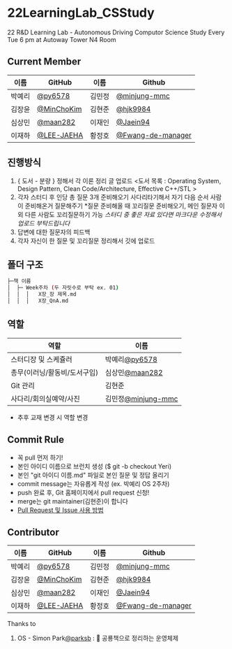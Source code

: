# 22LearningLab_CSStudy
22 R&amp;D Learning Lab - Autonomous Driving Computor Science Study
Every Tue 6 pm at Autoway Tower N4 Room

## Current Member
|이름|GitHub|이름|Github|
|---|---|---|---|
|박예리|[@py6578](https://github.com/seongahpark)|김민정|[@minjung-mmc](https://github.com/minjung-mmc)|
|김장윤|[@MinChoKim](https://github.com/MinChoKim)|김현준|[@hjk9984](https://github.com/hjk9984)|
|심상민|[@maan282](https://github.com/maan282)|이재인|[@Jaein94](https://github.com/Jaein94)|
|이재하|[@LEE-JAEHA](https://github.com/LEE-JAEHA)|황정호|[@Fwang-de-manager](https://github.com/Fwang-de-manager)|

## 진행방식
1. { 도서 - 분량 } 정해서 각 이론 정리 글 업로드
<도서 목록 : Operating System, Design Pattern, Clean Code/Architecture, Effective C++/STL >
2. 각자 스터디 후 인당 총 질문 3개 준비해오기
사다리타기해서 자기 다음 순서 사람이 준비해온거 질문해주기
*질문 준비해올 때 꼬리질문 준비해오기, 메인 질문자 이외 다른 사람도 꼬리질문하기 가능
*스터디 중 좋은 자료 있다면 마크다운 수정해서 업로드 부탁드립니다*
3. 답변에 대한 질문자의 피드백
4. 각자 자신이 한 질문 및 꼬리질문 정리해서 깃에 업로드

## 폴더 구조
```sh
├─책 이름
│  ├─ Week주차 (두 자릿수로 부탁 ex. 01)
│  │  │   X장_장 제목.md
│  │  │   X장_QnA.md

```

## 역할
|역할|이름|
|---|---|
|스터디장 및 스케쥴러|박예리[@py6578](https://github.com/seongahpark)|
|총무(이러닝/활동비/도서구입)|심상민[@maan282](https://github.com/maan282)|
|Git 관리|김현준|[@hjk9984](https://github.com/hjk9984)|
|사다리/회의실예약/사진|김민정[@minjung-mmc](https://github.com/minjung-mmc)|
- 추후 교재 변경 시 역할 변경

## Commit Rule
+ 꼭 pull 먼저 하기!
+ 본인 아이디 이름으로 브런치 생성 ($ git -b checkout Yeri)
+ 본인 "git 아이디 이름.md" 파일로 본인 질문 및 정답 올리기
+ commit message는 자유롭게 작성 (ex. 박예리 OS 2주차)
+ push 완료 후, Git 홈페이지에서 pull request 신청!
+ merge는 git maintainer(김현준)이 합니다
+ [Pull Request 및 Issue 사용 방법](https://north-recorder-449.notion.site/PULL-REQUEST-97951f36e13f489a9c5f9d912e81d135)

## Contributor

|이름|GitHub|이름|Github|
|---|---|---|---|
|박예리|[@py6578](https://github.com/seongahpark)|김민정|[@minjung-mmc](https://github.com/minjung-mmc)|
|김장윤|[@MinChoKim](https://github.com/MinChoKim)|김현준|[@hjk9984](https://github.com/hjk9984)|
|심상민|[@maan282](https://github.com/maan282)|이재인|[@Jaein94](https://github.com/Jaein94)|
|이재하|[@LEE-JAEHA](https://github.com/LEE-JAEHA)|황정호|[@Fwang-de-manager](https://github.com/Fwang-de-manager)|


Thanks to
1. OS - Simon Park[@parksb](https://parksb.github.io/article/5.html) : 🦕 공룡책으로 정리하는 운영체제
